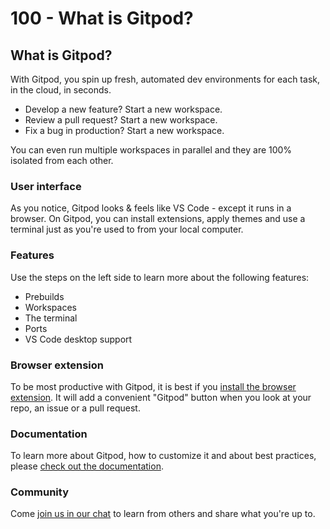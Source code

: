 # 100 - What is Gitpod?

## What is Gitpod?

With Gitpod, you spin up fresh, automated dev environments for each task, in the cloud, in seconds.

- Develop a new feature? Start a new workspace.
- Review a pull request? Start a new workspace.
- Fix a bug in production? Start a new workspace.

You can even run multiple workspaces in parallel and they are 100% isolated from each other.

### User interface

As you notice, Gitpod looks & feels like VS Code - except it runs in a browser. On Gitpod, you can install extensions, apply themes and use a terminal just as you're used to from your local computer.

### Features

Use the steps on the left side to learn more about the following features:

- Prebuilds
- Workspaces
- The terminal
- Ports
- VS Code desktop support

### Browser extension

To be most productive with Gitpod, it is best if you [install the browser extension](https://gitpod.io/docs/browser-extension). It will add a convenient "Gitpod" button when you look at your repo, an issue or a pull request.

### Documentation

To learn more about Gitpod, how to customize it and about best practices, please [check out the documentation](https://gitpod.io/docs).

### Community

Come [join us in our chat](https://gitpod.io/chat) to learn from others and share what you're up to.
